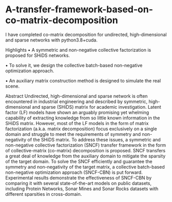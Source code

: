 # A-transfer-framework-based-on-co-matrix-decomposition
I have completed co-matrix decomposition for undirected, high-dimensional and sparse networks with python3.8+cuda.

Highlights
•
A symmetric and non-negative collective factorization is proposed for SHiDS networks.

•
To solve it, we design the collective batch-based non-negative optimization approach.

•
An auxiliary matrix construction method is designed to simulate the real scene.


Abstract
Undirected, high-dimensional and sparse network is often encountered in industrial engineering and described by symmetric, high-dimensional and sparse (SHiDS) matrix for academic investigation. Latent factor (LF) models have shown an arguably promising yet whelming capability of extracting knowledge from so little known information in the SHiDS matrix. However, most of the LF models in the form of matrix factorization (a.k.a. matrix decomposition) focus exclusively on a single domain and struggle to meet the requirements of symmetry and non-negativity of the SHiDS matrix. To address these issues, a symmetric and non-negative collective factorization (SNCF) transfer framework in the form of collective-matrix (co-matrix) decomposition is proposed. SNCF transfers a great deal of knowledge from the auxiliary domain to mitigate the sparsity of the target domain. To solve the SNCF efficiently and guarantee the symmetry and non-negativity of the target matrix, a collective batch-based non-negative optimization approach (SNCF-CBN) is put forward. Experimental results demonstrate the effectiveness of SNCF-CBN by comparing it with several state-of-the-art models on public datasets, including Protein Networks, Sonar Mines and Sonar Rocks datasets with different sparsities in cross-domain.
